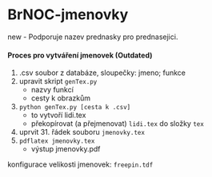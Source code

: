 # BrNOC-jmenovky

new - Podporuje nazev prednasky pro prednasejici.

#### Proces pro vytváření jmenovek (Outdated)
1. .csv soubor z databáze, sloupečky: jmeno; funkce
2. upravit skript `genTex.py`
   * nazvy funkcí
   * cesty k obrazkům
3. `python genTex.py [cesta k .csv]`
   * to vytvoří lidi.tex
   * překopírovat (a přejmenovat) `lidi.tex` do složky `tex`
4. uprvit 31. řádek souboru `jmenovky.tex`
5. `pdflatex jmenovky.tex`
   * výstup jmenovky.pdf


konfigurace velikosti jmenovek: `freepin.tdf`
